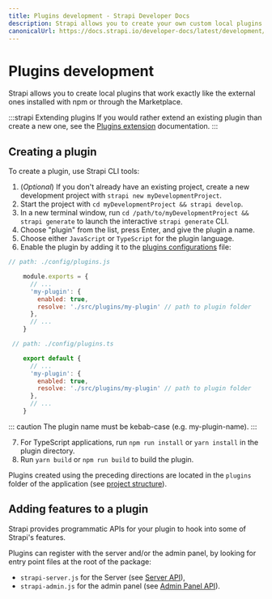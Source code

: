 ```yaml
---
title: Plugins development - Strapi Developer Docs
description: Strapi allows you to create your own custom local plugins that will work exactly the same as external ones.
canonicalUrl: https://docs.strapi.io/developer-docs/latest/development/plugins-development.html
---
```


# Plugins development

Strapi allows you to create local plugins that work exactly like the external ones installed with npm or through the Marketplace.

:::strapi Extending plugins
If you would rather extend an existing plugin than create a new one, see the [Plugins extension](/developer-docs/latest/development/plugins-extension.md) documentation.
:::

## Creating a plugin

To create a plugin, use Strapi CLI tools:

1. (_Optional_) If you don't already have an existing project, create a new development project with `strapi new myDevelopmentProject`.
2. Start the project with `cd myDevelopmentProject && strapi develop`.
3. In a new terminal window, run `cd /path/to/myDevelopmentProject && strapi generate` to launch the interactive `strapi generate` CLI.
4. Choose "plugin" from the list, press Enter, and give the plugin a name.
5. Choose either `JavaScript` or `TypeScript` for the plugin language.
6. Enable the plugin by adding it to the [plugins configurations](/developer-docs/latest/setup-deployment-guides/configurations/optional/plugins.md) file:

<code-group>

<code-block title="JAVASCRIPT">

```js
// path: ./config/plugins.js

    module.exports = {
      // ...
      'my-plugin': {
        enabled: true,
        resolve: './src/plugins/my-plugin' // path to plugin folder
      },
      // ...
    }
```
</code-block>

<code-block title="TYPESCRIPT">

```js
 // path: ./config/plugins.ts

    export default {
      // ...
      'my-plugin': {
        enabled: true,
        resolve: './src/plugins/my-plugin' // path to plugin folder
      },
      // ...
    }


```
</code-block>

</code-group>
 
::: caution
The plugin name must be kebab-case (e.g. my-plugin-name).
:::

7. For TypeScript applications, run `npm run install` or `yarn install` in the plugin directory.
8. Run `yarn build` or `npm run build` to build the plugin.

Plugins created using the preceding directions are located in the `plugins` folder of the application (see [project structure](/developer-docs/latest/setup-deployment-guides/file-structure.md)).

## Adding features to a plugin

Strapi provides programmatic APIs for your plugin to hook into some of Strapi's features.

Plugins can register with the server and/or the admin panel, by looking for entry point files at the root of the package:
  - `strapi-server.js` for the Server (see [Server API](/developer-docs/latest/developer-resources/plugin-api-reference/server.md)),
  - `strapi-admin.js` for the admin panel (see [Admin Panel API](/developer-docs/latest/developer-resources/plugin-api-reference/admin-panel.md)).
